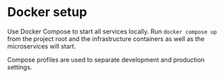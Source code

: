 # Docker setup

Use Docker Compose to start all services locally. Run `docker compose up` from the project root and the infrastructure containers as well as the microservices will start.

Compose profiles are used to separate development and production settings.
